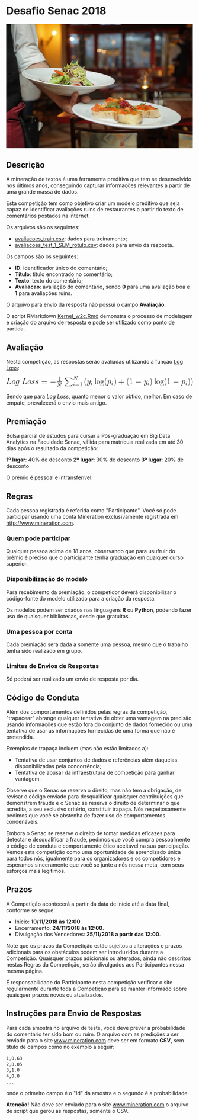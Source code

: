 # Desafio Senac 2018

![restaurante](img/restaurante.jpeg)

## Descrição

A mineração de textos é uma ferramenta preditiva que tem se desenvolvido nos últimos anos, conseguindo capturar informações relevantes a partir de uma grande massa de dados.

Esta competição tem como objetivo criar um modelo preditivo que seja capaz de identificar avaliações ruins de restaurantes a partir do texto de comentários postados na internet. 

Os arquivos são os seguintes:

- [avaliacoes_train.csv](data/avaliacoes_train.csv): dados para treinamento;
- [avaliacoes_test_1_SEM_rotulo.csv](data/avaliacoes_test_1_SEM_rotulo.csv): dados para envio da resposta.

Os campos são os seguintes:

- **ID**: identificador único do comentário;
- **Titulo**: título encontrado no comentário;
- **Texto**: texto do comentário;
- **Avaliacao**: avaliação do comentário, sendo **0** para uma avaliação boa e **1** para avaliações ruins.

O arquivo para envio da resposta não possui o campo **Avaliação**.

O script RMarkdown [Kernel_w2c.Rmd](src/Kernel_w2c.Rmd) demonstra o processo de modelagem e criação do arquivo de resposta e pode ser utilizado como ponto de partida. 

## Avaliação

Nesta competição, as respostas serão avaliadas utilizando a função [Log Loss](http://mariofilho.com/as-metricas-mais-populares-para-avaliar-modelos-de-machine-learning/):

![formula](img/logloss.png)

Sendo que para _Log Loss_, quanto menor o valor obtido, melhor. Em caso de empate, prevalecerá o envio mais antigo.

## Premiação

Bolsa parcial de estudos para cursar a Pós-graduação em Big Data Analytics na Faculdade Senac, válida para matrícula realizada em até 30 dias após o resultado da competição:

**1º lugar**: 40% de desconto
**2º lugar**: 30% de desconto
**3º lugar**: 20% de desconto

O prêmio é pessoal e intransferível.

## Regras

Cada pessoa registrada é referida como "Participante". Você só pode participar usando uma  conta Mineration exclusivamente registrada em http://www.mineration.com. 

### Quem pode participar

Qualquer pessoa acima de 18 anos, observando que para usufruir do prêmio é preciso que o participante tenha graduação em qualquer curso superior.

### Disponibilização do modelo

Para recebimento da premiação, o competidor deverá disponibilizar o código-fonte do modelo utilizado para a criação da resposta. 

Os modelos podem ser criados nas linguagens **R** ou **Python**, podendo fazer uso de quaisquer bibliotecas, desde que gratuitas.

### Uma pessoa por conta

Cada premiação será dada a somente uma pessoa, mesmo que o trabalho tenha sido realizado em grupo.

### Limites de Envios de Respostas

Só poderá ser realizado um envio de resposta por dia.

## Código de Conduta

Além dos comportamentos definidos pelas regras da competição, "trapacear" abrange qualquer tentativa de obter uma vantagem na precisão usando informações que estão fora do conjunto de dados fornecido ou uma tentativa de usar as informações fornecidas de uma forma que não é pretendida.

Exemplos de trapaça incluem (mas não estão limitados a):

- Tentativa de usar conjuntos de dados e referências além daquelas disponibilizadas pela concorrência;
- Tentativa de abusar da infraestrutura de competição para ganhar vantagem.

Observe que o Senac se reserva o direito, mas não tem a obrigação, de revisar o código enviado para desqualificar quaisquer contribuições que demonstrem fraude e o Senac se reserva o direito de determinar o que acredita, a seu exclusivo critério, constituir trapaça. Nós respeitosamente pedimos que você se abstenha de fazer uso de comportamentos condenáveis.

Embora o Senac se reserve o direito de tomar medidas eficazes para detectar e desqualificar a fraude, pedimos que você cumpra pessoalmente o código de conduta e comportamento ético aceitável na sua participação. Vemos esta competição como uma oportunidade de aprendizado única para todos nós, igualmente para os organizadores e os competidores e esperamos sinceramente que você se junte a nós nessa meta, com seus esforços mais legítimos.

## Prazos

A Competição acontecerá a partir da data de início até a data final, conforme se segue:

- Início: **10/11/2018 às 12:00**.
- Encerramento: **24/11/2018 às 12:00**.
- Divulgação dos Vencedores: **25/11/2018 a partir das 12:00**.

Note que os prazos da Competição estão sujeitos a alterações e prazos adicionais para os obstáculos podem ser introduzidos durante a Competição. Quaisquer prazos adicionais ou alterados, ainda não descritos nestas Regras da Competição, serão divulgados aos Participantes nessa mesma página. 

É responsabilidade do Participante nesta competição verificar o site regularmente durante toda a Competição para se manter informado sobre quaisquer prazos novos ou atualizados. 

## Instruções para Envio de Respostas

Para cada amostra no arquivo de teste, você deve prever a probabilidade do comentário ter sido bom ou ruim. O arquivo com as predições a ser enviado para o site www.mineration.com deve ser em formato **CSV**, sem título de campos como no exemplo a seguir:

    1,0.63
    2,0.05
    3,1.0
    4,0.0
    ...

onde o primeiro campo é o "Id" da amostra e o segundo é a probabilidade.

**Atenção!** Não deve ser enviado para o site www.mineration.com o arquivo de script que gerou as respostas, somente o CSV.